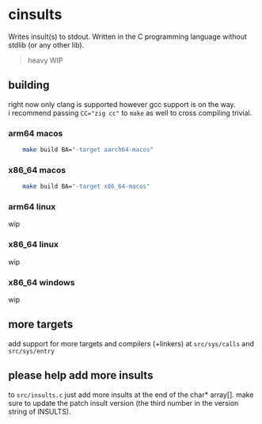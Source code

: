 # cinsults
Writes insult(s) to stdout. Written in the C programming language without stdlib (or any other lib).

> heavy WIP

## building
right now only clang is supported however gcc support is on the way.  
i recommend passing `CC="zig cc"` to `make` as well to cross compiling trivial.  

### arm64 macos
```bash
    make build BA="-target aarch64-macos"
```
### x86_64 macos
```bash
    make build BA="-target x86_64-macos"
```
### arm64 linux
wip
### x86_64 linux
wip
### x86_64 windows
wip

## more targets
add support for more targets and compilers (+linkers) at `src/sys/calls` and `src/sys/entry`

## please help add more insults
to `src/insults.c`
just add more insults at the end of the char* array[].
make sure to update the patch insult version (the third number in the version string of INSULTS).